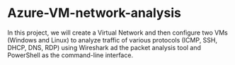# Azure-VM-network-analysis
In this project, we will create a Virtual Network and then configure two VMs (Windows and Linux) to analyze traffic of various protocols (ICMP, SSH, DHCP, DNS, RDP) using Wireshark ad the packet analysis tool and PowerShell as the command-line interface.
